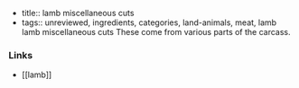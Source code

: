- title:: lamb miscellaneous cuts
- tags:: unreviewed, ingredients, categories, land-animals, meat, lamb
lamb miscellaneous cuts These come from various parts of the carcass.

### Links

* [[lamb]]
